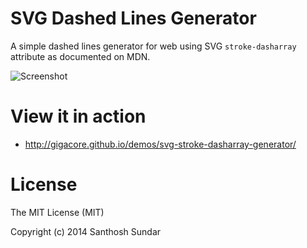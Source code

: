 # SVG Dashed Lines Generator
A simple dashed lines generator for web using SVG ```stroke-dasharray``` attribute as documented on MDN.

![Screenshot](http://i.imgur.com/P0psq2j.jpg?1)

View it in action
=================
- http://gigacore.github.io/demos/svg-stroke-dasharray-generator/

License
===================
The MIT License (MIT)

Copyright (c) 2014 Santhosh Sundar
